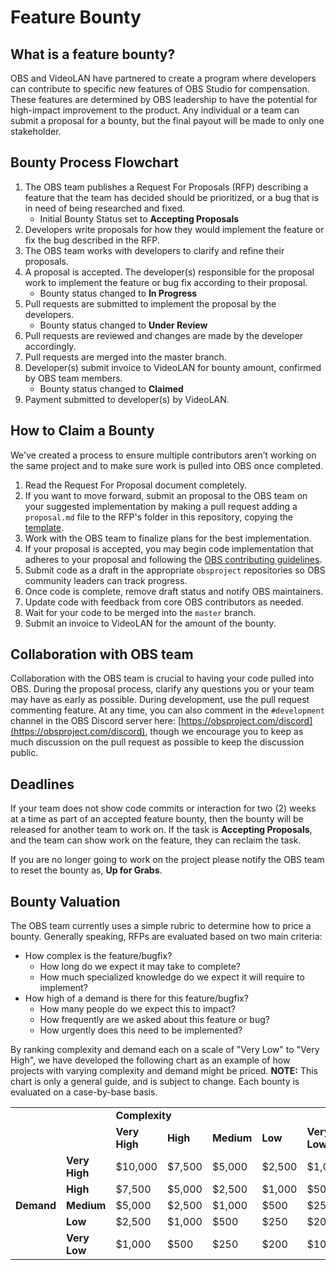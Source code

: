 # Feature Bounty


## What is a feature bounty?

OBS and VideoLAN have partnered to create a program where developers can contribute to specific new features of OBS Studio for compensation. These features are determined by OBS leadership to have the potential for high-impact improvement to the product. Any individual or a team can submit a proposal for a bounty, but the final payout will be made to only one stakeholder.


## Bounty Process Flowchart

1. The OBS team publishes a Request For Proposals (RFP) describing a feature that the team has decided should be prioritized, or a bug that is in need of being researched and fixed.
    * Initial Bounty Status set to **Accepting Proposals**
2. Developers write proposals for how they would implement the feature or fix the bug described in the RFP.
3. The OBS team works with developers to clarify and refine their proposals.
4. A proposal is accepted. The developer(s) responsible for the proposal work to implement the feature or bug fix according to their proposal.
    * Bounty status changed to **In Progress**
5. Pull requests are submitted to implement the proposal by the developers.
    * Bounty status changed to **Under Review**
6. Pull requests are reviewed and changes are made by the developer accordingly.
7. Pull requests are merged into the master branch.
8. Developer(s) submit invoice to VideoLAN for bounty amount, confirmed by OBS team members.
    * Bounty status changed to **Claimed**
9. Payment submitted to developer(s) by VideoLAN.


## How to Claim a Bounty

We've created a process to ensure multiple contributors aren’t working on the same project and to make sure work is pulled into OBS once completed.

1. Read the Request For Proposal document completely.
2. If you want to move forward, submit an proposal to the OBS team on your suggested implementation by making a pull request adding a `proposal.md` file to the RFP's folder in this repository, copying the [template]().
3. Work with the OBS team to finalize plans for the best implementation.
4. If your proposal is accepted, you may begin code implementation that adheres to your proposal and following the [OBS contributing guidelines](https://github.com/obsproject/obs-studio/blob/master/CONTRIBUTING.rst).
5. Submit code as a draft in the appropriate `obsproject` repositories so OBS community leaders can track progress.
6. Once code is complete, remove draft status and notify OBS maintainers.
7. Update code with feedback from core OBS contributors as needed.
8. Wait for your code to be merged into the `master` branch.
9. Submit an invoice to VideoLAN for the amount of the bounty.


## Collaboration with OBS team

Collaboration with the OBS team is crucial to having your code pulled into OBS. During the proposal process, clarify any questions you or your team may have as early as possible. During development, use the pull request commenting feature. At any time, you can also comment in the `#development` channel in the OBS Discord server here: [https://obsproject.com/discord](https://obsproject.com/discord), though we encourage you to keep as much discussion on the pull request as possible to keep the discussion public.


## Deadlines

If your team does not show code commits or interaction for two (2) weeks at a time as part of an accepted feature bounty, then the bounty will be released for another team to work on. If the task is **Accepting Proposals**, and the team can show work on the feature, they can reclaim the task.

If you are no longer going to work on the project please notify the OBS team to reset the bounty as, **Up for Grabs**.


## Bounty Valuation

The OBS team currently uses a simple rubric to determine how to price a bounty. Generally speaking, RFPs are evaluated based on two main criteria:

* How complex is the feature/bugfix?
    * How long do we expect it may take to complete?
    * How much specialized knowledge do we expect it will require to implement?
* How high of a demand is there for this feature/bugfix?
    * How many people do we expect this to impact?
    * How frequently are we asked about this feature or bug?
    * How urgently does this need to be implemented?

By ranking complexity and demand each on a scale of "Very Low" to "Very High", we have developed the following chart as an example of how projects with varying complexity and demand might be priced. **NOTE:** This chart is only a general guide, and is subject to change. Each bounty is evaluated on a case-by-base basis.

<table>
  <tr>
   <td rowspan="2" colspan="2" >
   </td>
   <td colspan="5" ><strong>Complexity</strong>
   </td>
  </tr>
  <tr>
   <td><strong>Very High</strong>
   </td>
   <td><strong>High</strong>
   </td>
   <td><strong>Medium</strong>
   </td>
   <td><strong>Low</strong>
   </td>
   <td><strong>Very Low</strong>
   </td>
  </tr>
  <tr>
   <td rowspan="5" ><strong>Demand</strong>
   </td>
   <td><strong>Very High</strong>
   </td>
   <td>$10,000
   </td>
   <td>$7,500
   </td>
   <td>$5,000
   </td>
   <td>$2,500
   </td>
   <td>$1,000
   </td>
  </tr>
  <tr>
   <td><strong>High</strong>
   </td>
   <td>$7,500
   </td>
   <td>$5,000
   </td>
   <td>$2,500
   </td>
   <td>$1,000
   </td>
   <td>$500
   </td>
  </tr>
  <tr>
   <td><strong>Medium</strong>
   </td>
   <td>$5,000
   </td>
   <td>$2,500
   </td>
   <td>$1,000
   </td>
   <td>$500
   </td>
   <td>$250
   </td>
  </tr>
  <tr>
   <td><strong>Low</strong>
   </td>
   <td>$2,500
   </td>
   <td>$1,000
   </td>
   <td>$500
   </td>
   <td>$250
   </td>
   <td>$200
   </td>
  </tr>
  <tr>
   <td><strong>Very Low</strong>
   </td>
   <td>$1,000
   </td>
   <td>$500
   </td>
   <td>$250
   </td>
   <td>$200
   </td>
   <td>$100
   </td>
  </tr>
</table>